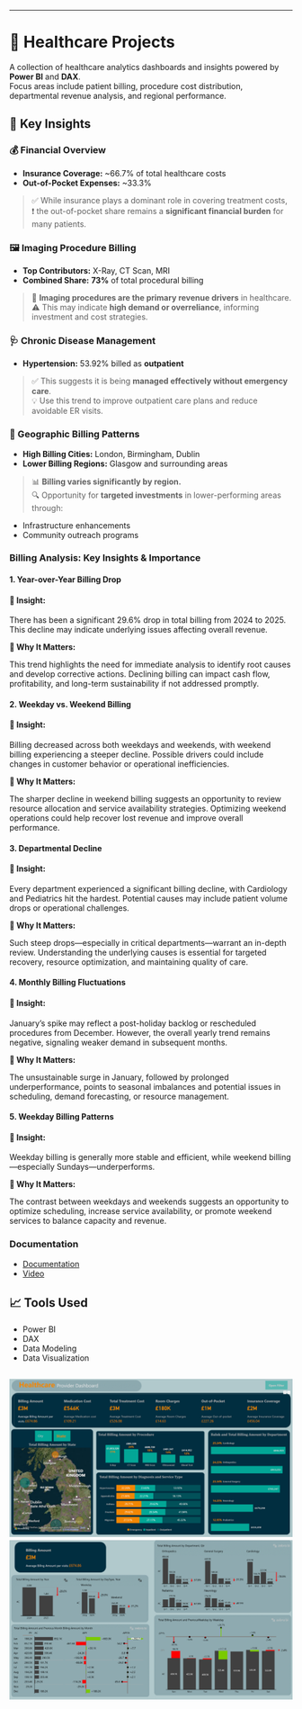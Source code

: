 
---
# 🏥 Healthcare Projects

A collection of healthcare analytics dashboards and insights powered by **Power BI** and **DAX**.  
Focus areas include patient billing, procedure cost distribution, departmental revenue analysis, and regional performance.


## 📌 Key Insights

### 💰 Financial Overview
- **Insurance Coverage:** ~66.7% of total healthcare costs
- **Out-of-Pocket Expenses:** ~33.3%
> ✅ While insurance plays a dominant role in covering treatment costs,  
> ❗ the out-of-pocket share remains a **significant financial burden** for many patients.



### 🖼️ Imaging Procedure Billing
- **Top Contributors:** X-Ray, CT Scan, MRI
- **Combined Share:** **73%** of total procedural billing  
> 🧠 **Imaging procedures are the primary revenue drivers** in healthcare.  
> ⚠️ This may indicate **high demand or overreliance**, informing investment and cost strategies.


### 🩺 Chronic Disease Management
- **Hypertension:** 53.92% billed as **outpatient**  
> ✅ This suggests it is being **managed effectively without emergency care**.  
> 💡 Use this trend to improve outpatient care plans and reduce avoidable ER visits.



### 🧭 Geographic Billing Patterns
- **High Billing Cities:** London, Birmingham, Dublin  
- **Lower Billing Regions:** Glasgow and surrounding areas  
> 📊 **Billing varies significantly by region.**  
> 🔍 Opportunity for **targeted investments** in lower-performing areas through:
  - Infrastructure enhancements
  - Community outreach programs

    
### Billing Analysis: Key Insights & Importance



#### 1. Year-over-Year Billing Drop

#### 🧾 Insight:
There has been a significant 29.6% drop in total billing from 2024 to 2025. This decline may indicate underlying issues affecting overall revenue.


 **📌 Why It Matters:**
 
This trend highlights the need for immediate analysis to identify root causes and develop corrective actions. Declining billing can impact cash flow, profitability, and long-term sustainability if not addressed promptly.



#### 2. Weekday vs. Weekend Billing

#### 🧾 Insight:
Billing decreased across both weekdays and weekends, with weekend billing experiencing a steeper decline. Possible drivers could include changes in customer behavior or operational inefficiencies.


 **📌 Why It Matters:**
 
The sharper decline in weekend billing suggests an opportunity to review resource allocation and service availability strategies. Optimizing weekend operations could help recover lost revenue and improve overall performance.



#### 3. Departmental Decline

#### 🧾 Insight:
Every department experienced a significant billing decline, with Cardiology and Pediatrics hit the hardest. Potential causes may include patient volume drops or operational challenges.

 **📌 Why It Matters:**
 
 Such steep drops—especially in critical departments—warrant an in-depth review. Understanding the underlying causes is essential for targeted recovery, resource optimization, and maintaining quality of care.



#### 4. Monthly Billing Fluctuations

#### 🧾 Insight:
January’s spike may reflect a post-holiday backlog or rescheduled procedures from December. However, the overall yearly trend remains negative, signaling weaker demand in subsequent months.

 **📌 Why It Matters:**
 
The unsustainable surge in January, followed by prolonged underperformance, points to seasonal imbalances and potential issues in scheduling, demand forecasting, or resource management.



#### 5. Weekday Billing Patterns

#### 🧾 Insight:
Weekday billing is generally more stable and efficient, while weekend billing—especially Sundays—underperforms.


 **📌 Why It Matters:**
 
The contrast between weekdays and weekends suggests an opportunity to optimize scheduling, increase service availability, or promote weekend services to balance capacity and revenue.

    
### Documentation
- [Documentation](Doc/HospitalBilling.pdf)
- [Video](https://www.linkedin.com/posts/hegazy-ahmed_powerbi-dax-dataanalytics-activity-7330721837372403712-aQRb?utm_source=share&utm_medium=member_desktop&rcm=ACoAADcRge4BCiq6ISTAKxBtggfkK4mfvjG5IyA)


## 📈 Tools Used
- Power BI  
- DAX  
- Data Modeling  
- Data Visualization

![](Pic/TotalBilling.png)  ![](Pic/compare.png)
---
